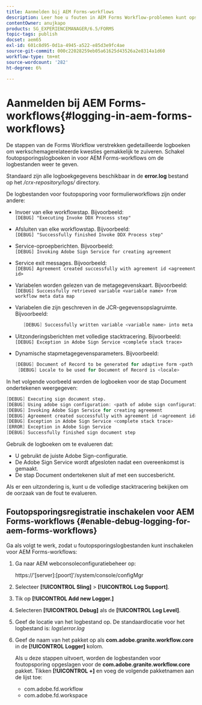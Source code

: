 ```yaml
---
title: Aanmelden bij AEM Forms-workflows
description: Leer hoe u fouten in AEM Forms Workflow-problemen kunt opsporen en foutopsporingslogbestanden kunt inschakelen voor AEM Forms-workflows om de logbestanden weer te geven.
contentOwner: anujkapo
products: SG_EXPERIENCEMANAGER/6.5/FORMS
topic-tags: publish
docset: aem65
exl-id: 601c8d95-0d1a-4945-a522-e85d3e9fc4ae
source-git-commit: 000c22028259eb05a61625d43526a2e8314a1d60
workflow-type: tm+mt
source-wordcount: '282'
ht-degree: 6%

---
```


# Aanmelden bij AEM Forms-workflows{#logging-in-aem-forms-workflows}

De stappen van de Forms Workflow verstrekken gedetailleerde logboeken om werkschemagerelateerde kwesties gemakkelijk te zuiveren. Schakel foutopsporingslogboeken in voor AEM Forms-workflows om de logbestanden weer te geven.

Standaard zijn alle logboekgegevens beschikbaar in de **error.log** bestand op het */crx-repository/logs/* directory.

De logbestanden voor foutopsporing voor formulierworkflows zijn onder andere:

* Invoer van elke workflowstap. Bijvoorbeeld:\
  `[DEBUG] "Executing Invoke DDX Process step"`

* Afsluiten van elke workflowstap. Bijvoorbeeld:\
  `[DEBUG] "Successfully finished Invoke DDX Process step"`

* Service-oproepberichten. Bijvoorbeeld:\
  `[DEBUG] Invoking Adobe Sign Service for creating agreement`

* Service exit messages. Bijvoorbeeld:\
  `[DEBUG] Agreement created successfully with agreement id <agreement id>`

* Variabelen worden gelezen van de metagegevenskaart. Bijvoorbeeld:\
  `[DEBUG] Successfully retrieved variable <variable name> from workflow meta data map`

* Variabelen die zijn geschreven in de JCR-gegevensopslagruimte. Bijvoorbeeld:

  ```verilog
     [DEBUG] Successfully written variable <variable name> into meta data node at <JCR path where meta data is being written>
  ```

* Uitzonderingsberichten met volledige stacktracering. Bijvoorbeeld:\
  `[DEBUG] Exception in Adobe Sign Service <complete stack trace>`

* Dynamische stapmetagegevensparameters. Bijvoorbeeld:

  ```verilog
  [DEBUG] Document of Record to be generated for adaptive form <path of adaptive form>
   [DEBUG] Locale to be used for Document of Record is <locale>
  ```

In het volgende voorbeeld worden de logboeken voor de stap Document ondertekenen weergegeven:

```verilog
[DEBUG] Executing sign document step.
[DEBUG] Using adobe sign configuration: <path of adobe sign configuration>
[DEBUG] Invoking Adobe Sign Service for creating agreement
[DEBUG] Agreement created successfully with agreement id <agreement id>
[DEBUG] Exception in Adobe Sign Service <complete stack trace>
[ERROR] Exception in Adobe Sign Service
[DEBUG] Successfully finished sign document step
```

Gebruik de logboeken om te evalueren dat:

* U gebruikt de juiste Adobe Sign-configuratie.
* De Adobe Sign Service wordt afgesloten nadat een overeenkomst is gemaakt.
* De stap Document ondertekenen sluit af met een succesbericht.

Als er een uitzondering is, kunt u de volledige stacktracering bekijken om de oorzaak van de fout te evalueren.

## Foutopsporingsregistratie inschakelen voor AEM Forms-workflows {#enable-debug-logging-for-aem-forms-workflows}

Ga als volgt te werk, zodat u foutopsporingslogbestanden kunt inschakelen voor AEM Forms-workflows:

1. Ga naar AEM webconsoleconfiguratiebeheer op:

   https://&#39;[server]:[poort]&#39;/system/console/configMgr

1. Selecteer **[!UICONTROL Sling]** > **[!UICONTROL Log Support]**.
1. Tik op **[!UICONTROL Add new Logger.]**
1. Selecteren **[!UICONTROL Debug]** als de **[!UICONTROL Log Level]**.
1. Geef de locatie van het logbestand op. De standaardlocatie voor het logbestand is: *logs\error.log*
1. Geef de naam van het pakket op als **com.adobe.granite.workflow.core** in de **[!UICONTROL Logger]** kolom.

   Als u deze stappen uitvoert, worden de logbestanden voor foutopsporing opgeslagen voor de **com.adobe.granite.workflow.core** pakket. Tikken **[!UICONTROL +]** en voeg de volgende pakketnamen aan de lijst toe:

   * com.adobe.fd.workflow
   * com.adobe.fd.workspace
